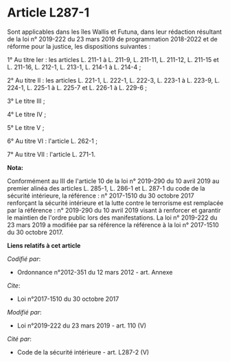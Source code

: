 # Article L287-1

Sont applicables dans les îles Wallis et Futuna, dans leur rédaction résultant de  la           loi n° 2019-222 du 23 mars
2019 de programmation 2018-2022 et de réforme pour la justice, les dispositions suivantes : 

1° Au titre Ier : les articles L. 211-1 à L. 211-9, L. 211-11, L. 211-12, L. 211-15 et L. 211-16, L. 212-1, L. 213-1, L.
214-1 à L. 214-4 ; 

2° Au titre II : les articles L. 221-1, L. 222-1, L. 222-3, L. 223-1 à L. 223-9, L. 224-1, L. 225-1 à L. 225-7 et L. 226-1 à
L. 229-6 ; 

3° Le titre III ; 

4° Le titre IV ; 

5° Le titre V ; 

6° Au titre VI : l'article L. 262-1 ; 

7° Au titre VII : l'article L. 271-1.

**Nota:**

Conformément au III de l'article 10 de la loi n° 2019-290 du 10 avril 2019 au premier alinéa des articles L. 285-1, L. 286-1
et L. 287-1 du code de la sécurité intérieure, la référence : n° 2017-1510 du 30 octobre 2017 renforçant la sécurité
intérieure et la lutte contre le terrorisme est remplacée par la référence : n° 2019-290 du 10 avril 2019 visant à renforcer
et garantir le maintien de l'ordre public lors des manifestations. La loi n° 2019-222 du 23 mars 2019 a modifiée par sa
référence la référence à la loi n° 2017-1510 du 30 octobre 2017.

**Liens relatifs à cet article**

_Codifié par_:

  - Ordonnance n°2012-351 du 12 mars 2012 - art. Annexe

_Cite_:

  - Loi n°2017-1510 du 30 octobre 2017

_Modifié par_:

  - Loi n°2019-222 du 23 mars 2019 - art. 110 (V)

_Cité par_:

  - Code de la sécurité intérieure - art. L287-2 (V)
